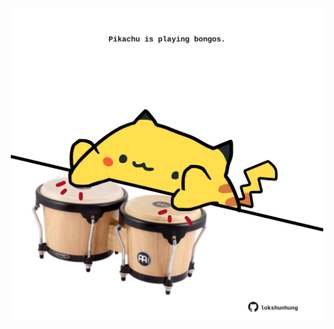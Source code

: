 <!-- built at 15/09/2021, 19:01:26 UTC -->
<p align="center">
  <img width="500" height="500" src="./ReadmeImage.svg">
</p>
